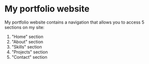 # My portfolio website
My portfolio website contains a navigation that allows you to access 5 sections on my site:
1. "Home" section
2. "About" section
3. "Skills" section
4. "Projects" section
5. "Contact" section
